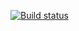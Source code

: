 [![Build status](https://ci.appveyor.com/api/projects/status/gaoh7h32w8ju0vjo?svg=true)](https://ci.appveyor.com/project/Gendalf21/aqa-homeworks060522)